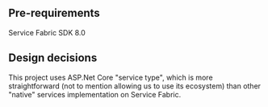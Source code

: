## Pre-requirements
Service Fabric SDK 8.0

## Design decisions

This project uses ASP.Net Core "service type", which is more straightforward (not to mention allowing us to use its ecosystem) than other "native" services implementation on Service Fabric.